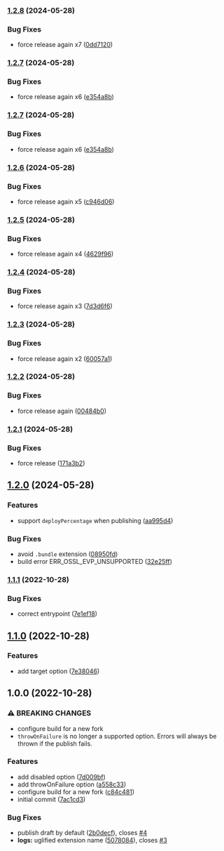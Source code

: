 ### [1.2.8](https://github.com/mixmaxhq/publish-extension-webpack-plugin/compare/v1.2.7...v1.2.8) (2024-05-28)


### Bug Fixes

* force release again x7 ([0dd7120](https://github.com/mixmaxhq/publish-extension-webpack-plugin/commit/0dd712086a3225e1fad16f53d03e411acb23975d))

### [1.2.7](https://github.com/mixmaxhq/publish-extension-webpack-plugin/compare/v1.2.6...v1.2.7) (2024-05-28)


### Bug Fixes

* force release again x6 ([e354a8b](https://github.com/mixmaxhq/publish-extension-webpack-plugin/commit/e354a8b7e17f2892622d824b1b76d358925b7753))

### [1.2.7](https://github.com/mixmaxhq/publish-extension-webpack-plugin/compare/v1.2.6...v1.2.7) (2024-05-28)


### Bug Fixes

* force release again x6 ([e354a8b](https://github.com/mixmaxhq/publish-extension-webpack-plugin/commit/e354a8b7e17f2892622d824b1b76d358925b7753))

### [1.2.6](https://github.com/mixmaxhq/publish-extension-webpack-plugin/compare/v1.2.5...v1.2.6) (2024-05-28)


### Bug Fixes

* force release again x5 ([c946d06](https://github.com/mixmaxhq/publish-extension-webpack-plugin/commit/c946d06b95554b68219becc58e67fa506865f0a3))

### [1.2.5](https://github.com/mixmaxhq/publish-extension-webpack-plugin/compare/v1.2.4...v1.2.5) (2024-05-28)


### Bug Fixes

* force release again x4 ([4629f96](https://github.com/mixmaxhq/publish-extension-webpack-plugin/commit/4629f964cd7293cc9c3fa3f20e44e157608dd585))

### [1.2.4](https://github.com/mixmaxhq/publish-extension-webpack-plugin/compare/v1.2.3...v1.2.4) (2024-05-28)


### Bug Fixes

* force release again x3 ([7d3d6f6](https://github.com/mixmaxhq/publish-extension-webpack-plugin/commit/7d3d6f666ba4a8fb28808b2218d81dbd77df85a3))

### [1.2.3](https://github.com/mixmaxhq/publish-extension-webpack-plugin/compare/v1.2.2...v1.2.3) (2024-05-28)


### Bug Fixes

* force release again x2 ([60057a1](https://github.com/mixmaxhq/publish-extension-webpack-plugin/commit/60057a166c581146a9ed91e25faae2a96c390a98))

### [1.2.2](https://github.com/mixmaxhq/publish-extension-webpack-plugin/compare/v1.2.1...v1.2.2) (2024-05-28)


### Bug Fixes

* force release again ([00484b0](https://github.com/mixmaxhq/publish-extension-webpack-plugin/commit/00484b0ba97f517c5d596144956cbc4066e1108c))

### [1.2.1](https://github.com/mixmaxhq/publish-extension-webpack-plugin/compare/v1.2.0...v1.2.1) (2024-05-28)


### Bug Fixes

* force release ([171a3b2](https://github.com/mixmaxhq/publish-extension-webpack-plugin/commit/171a3b28c7388d0fdcd9e4f3068948c5dce90f24))

## [1.2.0](https://github.com/mixmaxhq/publish-extension-webpack-plugin/compare/v1.1.1...v1.2.0) (2024-05-28)


### Features

* support `deployPercentage` when publishing ([aa995d4](https://github.com/mixmaxhq/publish-extension-webpack-plugin/commit/aa995d423af944176ef88f25f1bb60fb4bc35921))


### Bug Fixes

* avoid `.bundle` extension ([08950fd](https://github.com/mixmaxhq/publish-extension-webpack-plugin/commit/08950fd6f26e88f1ba1565a5395d0dacd8153381))
* build error ERR_OSSL_EVP_UNSUPPORTED ([32e25ff](https://github.com/mixmaxhq/publish-extension-webpack-plugin/commit/32e25ffc15b319149fb9760a4ea46715d3102968))

### [1.1.1](https://github.com/mixmaxhq/publish-extension-webpack-plugin/compare/v1.1.0...v1.1.1) (2022-10-28)


### Bug Fixes

* correct entrypoint ([7e1ef18](https://github.com/mixmaxhq/publish-extension-webpack-plugin/commit/7e1ef183cdae03e0ff9e1f670a269fd43e557c4d))

## [1.1.0](https://github.com/mixmaxhq/publish-extension-webpack-plugin/compare/v1.0.0...v1.1.0) (2022-10-28)


### Features

* add target option ([7e38046](https://github.com/mixmaxhq/publish-extension-webpack-plugin/commit/7e38046a3cab8fc3ba3fcd5b3bdcfbba9d2b3b21))

## 1.0.0 (2022-10-28)


### ⚠ BREAKING CHANGES

* configure build for a new fork
* `throwOnFailure` is no longer a supported option. Errors will always be thrown if the publish fails.

### Features

* add disabled option ([7d009bf](https://github.com/mixmaxhq/publish-extension-webpack-plugin/commit/7d009bf3e6038afb0c3bf13075c2a2dc17b2071d))
* add throwOnFailure option ([a558c33](https://github.com/mixmaxhq/publish-extension-webpack-plugin/commit/a558c330eb64db176e4718e49c58500d0a1cd401))
* configure build for a new fork ([c84c481](https://github.com/mixmaxhq/publish-extension-webpack-plugin/commit/c84c481daba5a08f022ff43052d1b97a2a0e1fb7))
* initial commit ([7ac1cd3](https://github.com/mixmaxhq/publish-extension-webpack-plugin/commit/7ac1cd32dae2661cf558fe993baacc4dc3477355))


### Bug Fixes

* publish draft by default ([2b0decf](https://github.com/mixmaxhq/publish-extension-webpack-plugin/commit/2b0decfcda1616c264841098b75dcaf49a7689c2)), closes [#4](https://github.com/mixmaxhq/publish-extension-webpack-plugin/issues/4)
* **logs:** uglified extension name ([5078084](https://github.com/mixmaxhq/publish-extension-webpack-plugin/commit/50780849718964787fdda75ec4859a2861df4820)), closes [#3](https://github.com/mixmaxhq/publish-extension-webpack-plugin/issues/3)
